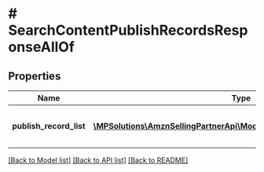 # # SearchContentPublishRecordsResponseAllOf

## Properties

Name | Type | Description | Notes
------------ | ------------- | ------------- | -------------
**publish_record_list** | [**\MPSolutions\AmznSellingPartnerApi\Models\AplusContent\PublishRecord[]**](PublishRecord.md) | A list of A+ Content publishing records. |

[[Back to Model list]](../../README.md#models) [[Back to API list]](../../README.md#endpoints) [[Back to README]](../../README.md)
